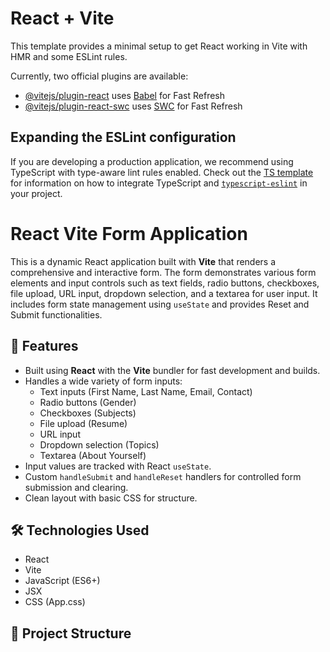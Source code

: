 # React + Vite

This template provides a minimal setup to get React working in Vite with HMR and some ESLint rules.

Currently, two official plugins are available:

- [@vitejs/plugin-react](https://github.com/vitejs/vite-plugin-react/blob/main/packages/plugin-react) uses [Babel](https://babeljs.io/) for Fast Refresh
- [@vitejs/plugin-react-swc](https://github.com/vitejs/vite-plugin-react/blob/main/packages/plugin-react-swc) uses [SWC](https://swc.rs/) for Fast Refresh

## Expanding the ESLint configuration

If you are developing a production application, we recommend using TypeScript with type-aware lint rules enabled. Check out the [TS template](https://github.com/vitejs/vite/tree/main/packages/create-vite/template-react-ts) for information on how to integrate TypeScript and [`typescript-eslint`](https://typescript-eslint.io) in your project.

# React Vite Form Application

This is a dynamic React application built with **Vite** that renders a comprehensive and interactive form. The form demonstrates various form elements and input controls such as text fields, radio buttons, checkboxes, file upload, URL input, dropdown selection, and a textarea for user input. It includes form state management using `useState` and provides Reset and Submit functionalities.

## 🚀 Features

- Built using **React** with the **Vite** bundler for fast development and builds.
- Handles a wide variety of form inputs:
  - Text inputs (First Name, Last Name, Email, Contact)
  - Radio buttons (Gender)
  - Checkboxes (Subjects)
  - File upload (Resume)
  - URL input
  - Dropdown selection (Topics)
  - Textarea (About Yourself)
- Input values are tracked with React `useState`.
- Custom `handleSubmit` and `handleReset` handlers for controlled form submission and clearing.
- Clean layout with basic CSS for structure.

## 🛠 Technologies Used

- React
- Vite
- JavaScript (ES6+)
- JSX
- CSS (App.css)

## 📁 Project Structure


